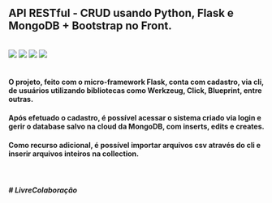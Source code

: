 ## API RESTful - CRUD usando Python, Flask e MongoDB + Bootstrap no Front.


<div style="display: inline_block" ></br>
    <img src="https://img.shields.io/badge/Python-14354C?style=for-the-badge&logo=python&logoColor=white"></img>
    <img src="https://img.shields.io/badge/Flask-000000?style=for-the-badge&logo=flask&logoColor=white"></img>
    <img src="https://img.shields.io/badge/MongoDB-4EA94B?style=for-the-badge&logo=mongodb&logoColor=white"></img>
    <img src="https://img.shields.io/badge/Bootstrap-563D7C?style=for-the-badge&logo=bootstrap&logoColor=white"></img>
</div>
<br>

#### O projeto, feito com o micro-framework Flask, conta com cadastro, via cli, de usuários utilizando bibliotecas como Werkzeug, Click, Blueprint, entre outras.
#### Após efetuado o cadastro, é possível acessar o sistema criado via login e gerir o database salvo na cloud da MongoDB, com inserts, edits e creates.
#### Como recurso adicional, é possível importar arquivos csv através do cli e inserir arquivos inteiros na collection.
<br>

##### # LivreColaboração
